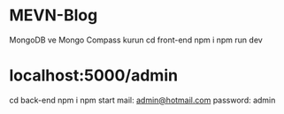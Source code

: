 # MEVN-Blog

MongoDB ve Mongo Compass kurun
cd front-end
npm i
npm run dev

# localhost:5000/admin
cd back-end
npm i 
npm start
mail: admin@hotmail.com
password: admin


